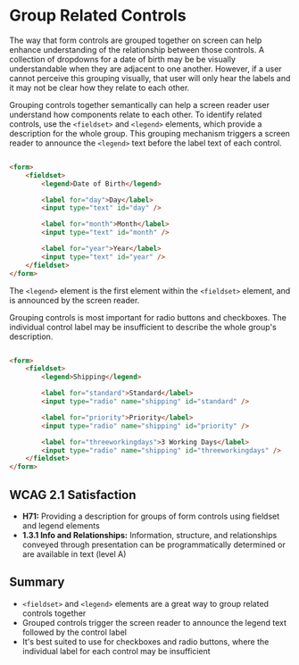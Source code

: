 # Group Related Controls

The way that form controls are grouped together on screen can help enhance understanding of the relationship between those controls. A collection of dropdowns for a date of birth may be be visually understandable when they are adjacent to one another. However, if a user cannot perceive this grouping visually, that user will only hear the labels and it may not be clear how they relate to each other.


Grouping controls together semantically can help a screen reader user understand how components relate to each other. To identify related controls, use the `<fieldset>` and `<legend>` elements, which provide a description for the whole group. This grouping mechanism triggers a screen reader to announce the `<legend>` text before the label text of each control.


```html

<form>
    <fieldset>
        <legend>Date of Birth</legend>

        <label for="day">Day</label>
        <input type="text" id="day" />

        <label for="month">Month</label>
        <input type="text" id="month" />

        <label for="year">Year</label>
        <input type="text" id="year" />
    </fieldset>
</form>

```


The `<legend>` element is the first element within the `<fieldset>` element, and is announced by the screen reader.


Grouping controls is most important for radio buttons and checkboxes. The individual control label may be insufficient to describe the whole group's description.


```html

<form>
    <fieldset>
        <legend>Shipping</legend>

        <label for="standard">Standard</label>
        <input type="radio" name="shipping" id="standard" />

        <label for="priority">Priority</label>
        <input type="radio" name="shipping" id="priority" />

        <label for="threeworkingdays">3 Working Days</label>
        <input type="radio" name="shipping" id="threeworkingdays" />
    </fieldset>
</form>

```


## WCAG 2.1 Satisfaction

- **H71:** Providing a description for groups of form controls using fieldset and legend elements
- **1.3.1 Info and Relationships:** Information, structure, and relationships conveyed through presentation can be programmatically determined or are available in text (level A)


## Summary

- `<fieldset>` and `<legend>` elements are a great way to group related controls together
- Grouped controls trigger the screen reader to announce the legend text followed by the control label
- It's best suited to use for checkboxes and radio buttons, where the individual label for each control may be insufficient
